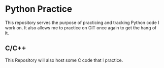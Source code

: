 # Python Practice

This repository serves the purpose of practicing and tracking Python code I work on.
It also allows me to practice on GIT once again to get the hang of it.                                                    

## C/C++

This Repository will also host some C code that I practice. 